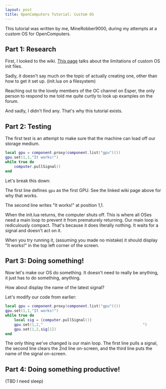 ```yaml
---
layout: post
title: OpenComputers Tutorial: Custom OS
---
```


This tutorial was written by me, MineRobber9000, during my attempts at a custom OS for OpenComputers.

## Part 1: Research

First, I looked to the wiki. [This page](http://ocdoc.cil.li/tutorial:custom_oses) talks about the limitations of custom OS init files.

Sadly, it doesn't say much on the topic of actually creating one, other than how to get it set up. (init.lua on a filesystem)

Reaching out to the lovely members of the OC channel on Esper, the only person to respond to me told me quite curtly to look up examples on the forum.

And sadly, I didn't find any. That's why this tutorial exists.

## Part 2: Testing

The first test is an attempt to make sure that the machine can load off our storage medium.

```lua
local gpu = component.proxy(component.list("gpu")())
gpu.set(1,1,"It works!")
while true do
	computer.pullSignal()
end
```

Let's break this down:

The first line defines `gpu` as the first GPU. See the linked wiki page above for why that works.

The second line writes "It works!" at position 1,1.

When the init.lua returns, the computer shuts off. This is where all OSes need a main loop to prevent it from prematurely returning.
Our main loop is rediculously compact. That's because it does literally nothing. It waits for a signal and doesn't act on it.

When you try running it, (assuming you made no mistake) it should display "It works!" in the top left corner of the screen.

## Part 3: Doing something!

Now let's make our OS do something. It doesn't need to really be anything, it just has to do something, anything.

How about display the name of the latest signal?

Let's modify our code from earlier:

```lua
local gpu = component.proxy(component.list("gpu")())
gpu.set(1,1,"It works!")
while true do
	local sig = {computer.pullSignal()}
	gpu.set(1,2,"                                             ")
	gpu.set(1,2,sig[1])
end
```

The only thing we've changed is our main loop. The first line pulls a signal, the second line clears the 2nd line on-screen, and the third
line puts the name of the signal on-screen.

## Part 4: Doing something productive!

(TBD I need sleep)
